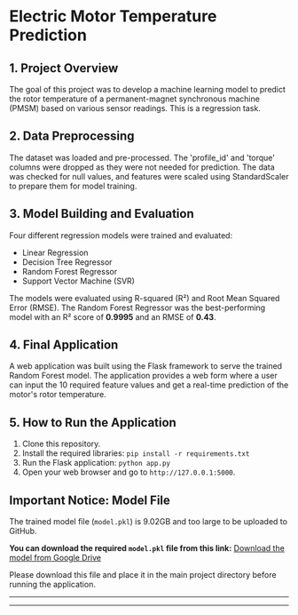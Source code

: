 # Electric Motor Temperature Prediction

## 1. Project Overview
The goal of this project was to develop a machine learning model to predict the rotor temperature of a permanent-magnet synchronous machine (PMSM) based on various sensor readings. This is a regression task.

## 2. Data Preprocessing
The dataset was loaded and pre-processed. The 'profile_id' and 'torque' columns were dropped as they were not needed for prediction. The data was checked for null values, and features were scaled using StandardScaler to prepare them for model training.

## 3. Model Building and Evaluation
Four different regression models were trained and evaluated:
- Linear Regression
- Decision Tree Regressor
- Random Forest Regressor
- Support Vector Machine (SVR)

The models were evaluated using R-squared (R²) and Root Mean Squared Error (RMSE). The Random Forest Regressor was the best-performing model with an R² score of **0.9995** and an RMSE of **0.43**.

## 4. Final Application
A web application was built using the Flask framework to serve the trained Random Forest model. The application provides a web form where a user can input the 10 required feature values and get a real-time prediction of the motor's rotor temperature.

## 5. How to Run the Application
1. Clone this repository.
2. Install the required libraries: `pip install -r requirements.txt`
3. Run the Flask application: `python app.py`
4. Open your web browser and go to `http://127.0.0.1:5000`.

## Important Notice: Model File

The trained model file (`model.pkl`) is 9.02GB and too large to be uploaded to GitHub.

**You can download the required `model.pkl` file from this link:**
[Download the model from Google Drive](https://drive.google.com/file/d/1E7QE4DnfLTgDdPzRamQoTqvqIyuChIU9/view?usp=sharing)

Please download this file and place it in the main project directory before running the application.

---


---
